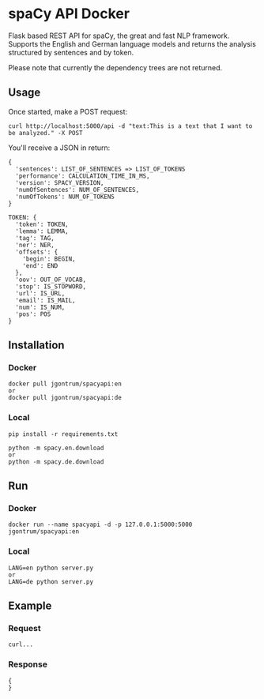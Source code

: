 # spaCy API Docker

Flask based REST API for spaCy, the great and fast NLP framework.
Supports the English and German language models and returns the analysis structured by sentences and by token.

Please note that currently the dependency trees are not returned.

## Usage

Once started, make a POST request:

```
curl http://localhost:5000/api -d "text:This is a text that I want to be analyzed." -X POST
```

You'll receive a JSON in return:

```
{
  'sentences': LIST_OF_SENTENCES => LIST_OF_TOKENS
  'performance': CALCULATION_TIME_IN_MS,
  'version': SPACY_VERSION,
  'numOfSentences': NUM_OF_SENTENCES,
  'numOfTokens': NUM_OF_TOKENS
}
```

```
TOKEN: {
  'token': TOKEN,
  'lemma': LEMMA,
  'tag': TAG,
  'ner': NER,
  'offsets': {
    'begin': BEGIN,
    'end': END
  },
  'oov': OUT_OF_VOCAB,
  'stop': IS_STOPWORD,
  'url': IS_URL,
  'email': IS_MAIL,
  'num': IS_NUM,
  'pos': POS
}
```

## Installation
### Docker
```
docker pull jgontrum/spacyapi:en
or
docker pull jgontrum/spacyapi:de
```
### Local
```
pip install -r requirements.txt

python -m spacy.en.download
or
python -m spacy.de.download
```

## Run
### Docker
```
docker run --name spacyapi -d -p 127.0.0.1:5000:5000 jgontrum/spacyapi:en
```
### Local
```
LANG=en python server.py
or
LANG=de python server.py
```

## Example
### Request
```
curl...
```

### Response
```
{
}
```
